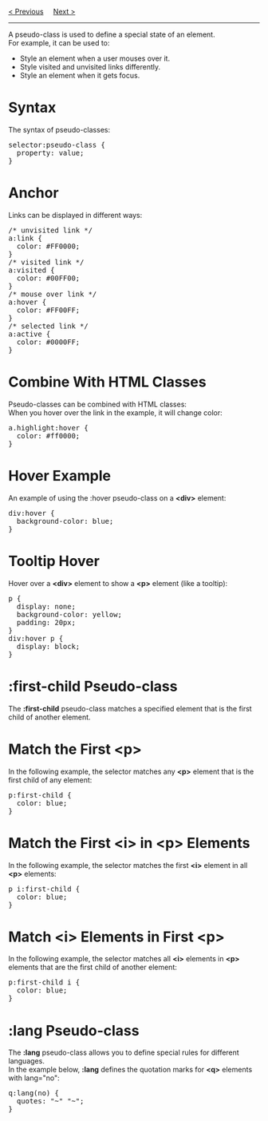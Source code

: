 <a href="/CSS/Combinators.md">&lt; Previous</a>
&nbsp;&nbsp;&nbsp;
<a href="/CSS/Pseudo-Element.md">Next &gt;</a>
<hr>
A pseudo-class is used to define a special state of an element.
<br>
For example, it can be used to:
<ul>
  <li>Style an element when a user mouses over it.</li>
  <li>Style visited and unvisited links differently.</li>
  <li>Style an element when it gets focus.</li>
</ul>
<h1>Syntax</h1>
The syntax of pseudo-classes:
<pre>
selector:pseudo-class {
  property: value;
}
</pre>
<h1>Anchor</h1>
Links can be displayed in different ways:
<pre>
/* unvisited link */
a:link {
  color: #FF0000;
}
/* visited link */
a:visited {
  color: #00FF00;
}
/* mouse over link */
a:hover {
  color: #FF00FF;
}
/* selected link */
a:active {
  color: #0000FF;
}
</pre>
<h1>Combine With HTML Classes</h1>
Pseudo-classes can be combined with HTML classes:
<br>
When you hover over the link in the example, it will change color:
<pre>
a.highlight:hover {
  color: #ff0000;
}
</pre>
<h1>Hover Example</h1>
An example of using the :hover pseudo-class on a <b>&lt;div&gt;</b> element:
<pre>
div:hover {
  background-color: blue;
}
</pre>
<h1>Tooltip Hover</h1>
Hover over a <b>&lt;div&gt;</b> element to show a <b>&lt;p&gt;</b> element (like a tooltip):
<pre>
p {
  display: none;
  background-color: yellow;
  padding: 20px;
}
div:hover p {
  display: block;
}
</pre>
<h1>:first-child Pseudo-class</h1>
The <b>:first-child</b> pseudo-class matches a specified element that is the first child of another element.
<h1>Match the First &lt;p&gt;</h1>
In the following example, the selector matches any <b>&lt;p&gt;</b> element that is the first child of any element:
<pre>
p:first-child {
  color: blue;
}
</pre>
<h1>Match the First &lt;i&gt; in &lt;p&gt; Elements</h1>
In the following example, the selector matches the first <b>&lt;i&gt;</b> element in all <b>&lt;p&gt;</b> elements:
<pre>
p i:first-child {
  color: blue;
}
</pre>
<h1>Match &lt;i&gt; Elements in First &lt;p&gt;</h1>
In the following example, the selector matches all <b>&lt;i&gt;</b> elements in <b>&lt;p&gt;</b> elements that are the first child of another element:
<pre>
p:first-child i {
  color: blue;
}
</pre>
<h1>:lang Pseudo-class</h1>
The <b>:lang</b> pseudo-class allows you to define special rules for different languages.
<br>
In the example below, <b>:lang</b> defines the quotation marks for <b>&lt;q&gt;</b> elements with lang="no":
<pre>
q:lang(no) {
  quotes: "~" "~";
}
</pre>
